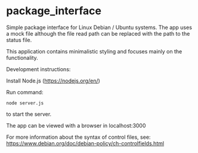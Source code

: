 # package_interface

Simple package interface for Linux Debian / Ubuntu systems.
The app uses a mock file although the file read path can be replaced with the path to the status file.

This application contains minimalistic styling and focuses mainly on the functionality.

Development instructions:

Install Node.js (https://nodejs.org/en/)

Run command:

```console
node server.js
```
to start the server.

The app can be viewed with a browser in localhost:3000

For more information about the syntax of control files, see:
https://www.debian.org/doc/debian-policy/ch-controlfields.html